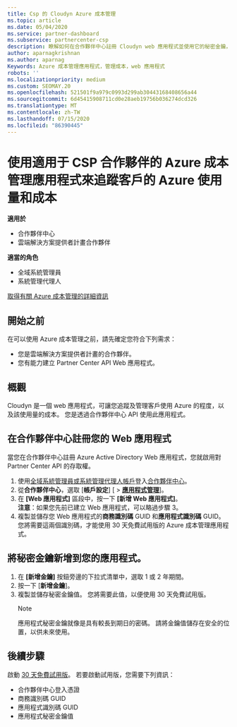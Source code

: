 ```yaml
---
title: Csp 的 Cloudyn Azure 成本管理
ms.topic: article
ms.date: 05/04/2020
ms.service: partner-dashboard
ms.subservice: partnercenter-csp
description: 瞭解如何在合作夥伴中心註冊 Cloudyn web 應用程式並使用它的秘密金鑰，讓您可以使用應用程式來追蹤客戶的 Azure 使用量和成本。
author: aparnagkrishnan
ms.author: aparnag
Keywords: Azure 成本管理應用程式，管理成本，web 應用程式
robots: ''
ms.localizationpriority: medium
ms.custom: SEOMAY.20
ms.openlocfilehash: 521501f9a979c0993d299ab30443168408656a44
ms.sourcegitcommit: 6d45415908711cd0e28aeb19756b036274dcd326
ms.translationtype: MT
ms.contentlocale: zh-TW
ms.lasthandoff: 07/15/2020
ms.locfileid: "86390445"
---
```

# <a name="track-customer-azure-usage-and-costs-with-the-azure-cost-management-app-for-csp-partners"></a>使用適用于 CSP 合作夥伴的 Azure 成本管理應用程式來追蹤客戶的 Azure 使用量和成本  

**適用於**

- 合作夥伴中心
- 雲端解決方案提供者計畫合作夥伴

**適當的角色**

- 全域系統管理員
- 系統管理代理人

[取得有關 Azure 成本管理的詳細資訊](https://go.microsoft.com/fwlink/p/?linkid=857893)

## <a name="before-you-begin"></a>開始之前
在可以使用 Azure 成本管理之前，請先確定您符合下列需求：

- 您是雲端解決方案提供者計畫的合作夥伴。
- 您有能力建立 Partner Center API Web 應用程式。

## <a name="overview"></a>概觀

Cloudyn 是一個 web 應用程式，可讓您追蹤及管理客戶使用 Azure 的程度，以及該使用量的成本。 您是透過合作夥伴中心 API 使用此應用程式。

## <a name="register-your-web-app-in-the-partner-center"></a>在合作夥伴中心註冊您的 Web 應用程式
當您在合作夥伴中心註冊 Azure Active Directory Web 應用程式，您就啟用對 Partner Center API 的存取權。 
1.  使用[全域系統管理員或系統管理代理人帳戶](create-user-accounts-and-set-permissions.md)登入[合作夥伴中心](https://partnercenter.microsoft.com/pcv/dashboard/overview)。
2.  從**合作夥伴中心**，選取 [**帳戶設定**] [ &gt; **[應用程式管理](https://partnercenter.microsoft.com/pcv/apiintegration/appmanagement)**]。
3.  在 **\[Web 應用程式\]** 區段中，按一下 **\[新增 Web 應用程式\]**。
<br> **注意**：如果您先前已建立 Web 應用程式，可以略過步驟 3。
4.  複製並儲存您 Web 應用程式的**商務識別碼** GUID 和**應用程式識別碼** GUID。 您將需要這兩個識別碼，才能使用 30 天免費試用版的 Azure 成本管理應用程式。

## <a name="add-a-secret-key-to-your-app"></a>將秘密金鑰新增到您的應用程式。
1. 在 **\[新增金鑰\]** 按鈕旁邊的下拉式清單中，選取 1 或 2 年期間。
2. 按一下 [**新增金鑰**]。 
3. 複製並儲存秘密金鑰值。 您將需要此值，以便使用 30 天免費試用版。<br>
   > [!NOTE]  
   > 應用程式秘密金鑰就像是具有較長到期日的密碼。 請將金鑰值儲存在安全的位置，以供未來使用。

## <a name="next-steps"></a>後續步驟
啟動 [30 天免費試用版](https://go.microsoft.com/fwlink/?linkid=857895)。
若要啟動試用版，您需要下列資訊：
- 合作夥伴中心登入憑證
- 商務識別碼 GUID
- 應用程式識別碼 GUID
- 應用程式秘密金鑰值
